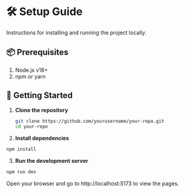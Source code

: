 # 🛠️ Setup Guide

Instructions for installing and running the project locally.

## 📦 Prerequisites

1. Node.js v18+
2. npm or yarn

## 🚀 Getting Started

1. **Clone the repository**

   ```bash
   git clone https://github.com/yourusername/your-repo.git
   cd your-repo
   ```

2. **Install dependencies**

```bash
npm install
```

3. **Run the development server**

```bash
npm run dev
```

Open your browser and go to http://localhost:5173 to view the pages.

